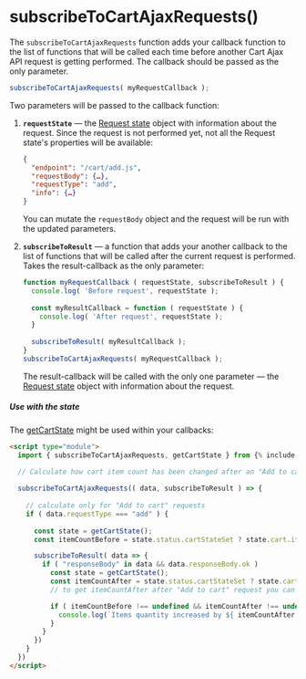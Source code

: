 # subscribeToCartAjaxRequests()
The `subscribeToCartAjaxRequests` function adds your callback function to the list of functions that will be called each time before another Cart Ajax API request is getting performed.
The callback should be passed as the only parameter.

```javascript
subscribeToCartAjaxRequests( myRequestCallback );
```

Two parameters will be passed to the callback function: 
1. **`requestState`** — the [Request state](/reference/requestState/) object with information about the request. Since the request is not performed yet, not all the Request state's properties will be available:
    ```json
    {
      "endpoint": "/cart/add.js",
      "requestBody": {…},
      "requestType": "add",
      "info": {…}
    }
    ```
    You can mutate the `requestBody` object and the request will be run with the updated parameters.

2. **`subscribeToResult`** — a function that adds your another callback to the list of functions that will be called after the current request is performed. Takes the result-callback as the only parameter:
    ```javascript
    function myRequestCallback ( requestState, subscribeToResult ) {
      console.log( 'Before request', requestState );
      
      const myResultCallback = function ( requestState ) {
        console.log( 'After request', requestState );
      }
      
      subscribeToResult( myResultCallback );
    }
    subscribeToCartAjaxRequests( myRequestCallback );
    ```
    The result-callback will be called with the only one parameter — the [Request state](/reference/requestState/) object with information about the request.

##### Use with the state
The [getCartState](/reference/getCartState) might be used within your callbacks:

```html
<script type="module">
  import { subscribeToCartAjaxRequests, getCartState } from {% include code/last-release-file-name.html asset_url=true %}

  // Calculate how cart item count has been changed after an "Add to cart" request
  
  subscribeToCartAjaxRequests(( data, subscribeToResult ) => {
    
    // calculate only for "Add to cart" requests
    if ( data.requestType === "add" ) {
  
      const state = getCartState();
      const itemCountBefore = state.status.cartStateSet ? state.cart.item_count : undefined;

      subscribeToResult( data => {
        if ( "responseBody" in data && data.responseBody.ok )
          const state = getCartState();
          const itemCountAfter = state.status.cartStateSet ? state.cart.item_count : undefined;
          // to get itemCountAfter after "Add to cart" request you can also use data.extraResponseData.body.item_count 

          if ( itemCountBefore !== undefined && itemCountAfter !== undefined ) {
            console.log(`Items quantity increased by ${ itemCountAfter - itemCountBefore } pcs`);
          }
        }
      })
    }
  })
</script>

```
